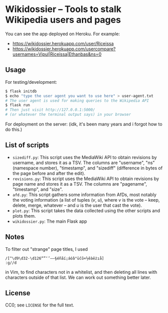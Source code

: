 # Wikidossier – Tools to stalk Wikipedia users and pages

You can see the app deployed on Heroku.
For example:

- <https://wikidossier.herokuapp.com/user/Riceissa>
- <https://wikidossier.herokuapp.com/usercompare?usernames=Vipul|Riceissa|Ethanbas&ns=0>

## Usage

For testing/development:

```bash
$ flask initdb
$ echo "type the user agent you want to use here" > user-agent.txt
# The user agent is used for making queries to the Wikipedia API
$ flask run
# Then just visit http://127.0.0.1:5000/
# (or whatever the terminal output says) in your browser
```

For deployment on the server: (idk, it's been many years and i forgot how to do this.)

## List of scripts

* `sizediff.py`: This script uses the MediaWiki API to obtain revisions by
  username, and stores it as a TSV. The columns are "username", "ns" (namespace
  number), "timestamp", and "sizediff" (difference in bytes of the page before
  and after the edit).
* `revisions.py`: This script uses the MediaWiki API to obtain revisions by
  page name and stores it as a TSV. The columns are "pagename", "timestamp",
  and "size".
* `afd.py`: This script gathers some information from AfDs, most notably the
  voting information (a list of tuples (*v*, *u*), where *v* is the vote –
  keep, delete, merge, whatever – and *u* is the user that cast the vote).
* `plot.py`: This script takes the data collected using the other scripts and
  plots them.
* `wikidossier.py`: The main Flask app

## Notes

To filter out "strange" page titles, I used

    /[^\d9\d32-\d126“”‘’–—§éñãí¡áóâ°üčō×½êàëżıå]
    :g//d

in Vim, to find characters not in a whitelist, and then deleting all lines with
characters outside of that list.
We can work out something better later.

## License

CC0; see `LICENSE` for the full text.
